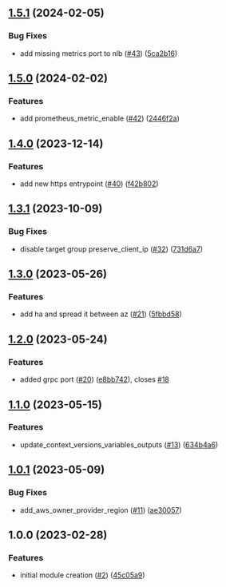 ## [1.5.1](https://github.com/justtrackio/terraform-aws-ecs-traefik/compare/v1.5.0...v1.5.1) (2024-02-05)


### Bug Fixes

* add missing metrics port to nlb ([#43](https://github.com/justtrackio/terraform-aws-ecs-traefik/issues/43)) ([5ca2b16](https://github.com/justtrackio/terraform-aws-ecs-traefik/commit/5ca2b16d230d3b4b1651cf4d1d2be345d5ee7448))

## [1.5.0](https://github.com/justtrackio/terraform-aws-ecs-traefik/compare/v1.4.0...v1.5.0) (2024-02-02)


### Features

* add prometheus_metric_enable ([#42](https://github.com/justtrackio/terraform-aws-ecs-traefik/issues/42)) ([2446f2a](https://github.com/justtrackio/terraform-aws-ecs-traefik/commit/2446f2abe0463ea976d274620df99bb72b23ee15))

## [1.4.0](https://github.com/justtrackio/terraform-aws-ecs-traefik/compare/v1.3.1...v1.4.0) (2023-12-14)


### Features

* add new https entrypoint ([#40](https://github.com/justtrackio/terraform-aws-ecs-traefik/issues/40)) ([f42b802](https://github.com/justtrackio/terraform-aws-ecs-traefik/commit/f42b80296a321e371f19448bde06aba459ef2eb1))

## [1.3.1](https://github.com/justtrackio/terraform-aws-ecs-traefik/compare/v1.3.0...v1.3.1) (2023-10-09)


### Bug Fixes

* disable target group preserve_client_ip ([#32](https://github.com/justtrackio/terraform-aws-ecs-traefik/issues/32)) ([731d6a7](https://github.com/justtrackio/terraform-aws-ecs-traefik/commit/731d6a7aa2b4fbe11b4ae4e58ba439d7e2b336f8))

## [1.3.0](https://github.com/justtrackio/terraform-aws-ecs-traefik/compare/v1.2.0...v1.3.0) (2023-05-26)


### Features

* add ha and spread it between az ([#21](https://github.com/justtrackio/terraform-aws-ecs-traefik/issues/21)) ([5fbbd58](https://github.com/justtrackio/terraform-aws-ecs-traefik/commit/5fbbd58531891ec84b5499b675815c563534c704))

## [1.2.0](https://github.com/justtrackio/terraform-aws-ecs-traefik/compare/v1.1.0...v1.2.0) (2023-05-24)


### Features

* added grpc port ([#20](https://github.com/justtrackio/terraform-aws-ecs-traefik/issues/20)) ([e8bb742](https://github.com/justtrackio/terraform-aws-ecs-traefik/commit/e8bb742ee4bb57cafe42eec3ee2c5a6833d09019)), closes [#18](https://github.com/justtrackio/terraform-aws-ecs-traefik/issues/18)

## [1.1.0](https://github.com/justtrackio/terraform-aws-ecs-traefik/compare/v1.0.1...v1.1.0) (2023-05-15)


### Features

* update_context_versions_variables_outputs ([#13](https://github.com/justtrackio/terraform-aws-ecs-traefik/issues/13)) ([634b4a6](https://github.com/justtrackio/terraform-aws-ecs-traefik/commit/634b4a68753dfbc57bfcee43d7f8b244e9db7127))

## [1.0.1](https://github.com/justtrackio/terraform-aws-ecs-traefik/compare/v1.0.0...v1.0.1) (2023-05-09)


### Bug Fixes

* add_aws_owner_provider_region ([#11](https://github.com/justtrackio/terraform-aws-ecs-traefik/issues/11)) ([ae30057](https://github.com/justtrackio/terraform-aws-ecs-traefik/commit/ae300578c2a1626d02efc1d0ac42d29cb738c54b))

## 1.0.0 (2023-02-28)


### Features

* initial module creation ([#2](https://github.com/justtrackio/terraform-aws-ecs-traefik/issues/2)) ([45c05a9](https://github.com/justtrackio/terraform-aws-ecs-traefik/commit/45c05a94862613f57a8991cfa5430e42aff6b21d))
